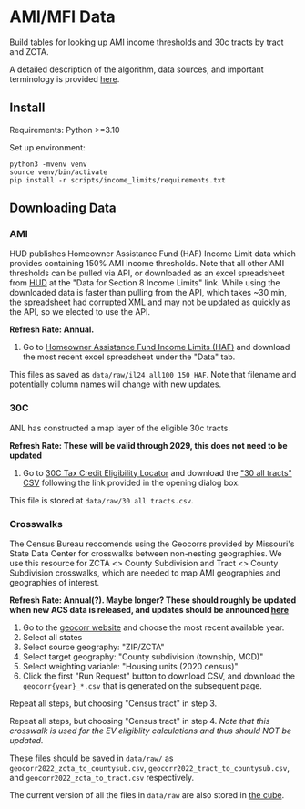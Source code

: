 # AMI/MFI Data

Build tables for looking up AMI income thresholds and 30c tracts by tract and ZCTA.

A detailed description of the algorithm, data sources, and important terminology is provided [here](https://www.notion.so/rewiringamerica/AMI-MFI-for-Incentives-a18db19ff12840319472bc2803a63b31?pvs=4).

## Install

Requirements: Python >=3.10

Set up environment:

```
python3 -mvenv venv
source venv/bin/activate
pip install -r scripts/income_limits/requirements.txt
```

## Downloading Data

### AMI

HUD publishes Homeowner Assistance Fund (HAF) Income Limit data which provides containing 150% AMI income thresholds. Note that all other AMI thresholds can be pulled via API, or downloaded as an excel spreadsheet from [HUD](https://www.huduser.gov/portal/datasets/il.html) at the "Data for Section 8 Income Limits" link. While using the downloaded data is faster than pulling from the API, which takes ~30 min, the spreadsheet had corrupted XML and may not be updated as quickly as the API, so we elected to use the API.

**Refresh Rate: Annual.**

1. Go to [Homeowner Assistance Fund Income Limits (HAF)](https://www.huduser.gov/portal/datasets/haf-il.html) and download the most recent excel spreadsheet under the "Data" tab.

This files as saved as `data/raw/il24_all100_150_HAF`. Note that filename and potentially column names will change with new updates.

### 30C

ANL has constructed a map layer of the eligible 30c tracts.

**Refresh Rate: These will be valid through 2029, this does not need to be updated**

1. Go to [30C Tax Credit Eligibility Locator](https://experience.arcgis.com/experience/3f67d5e82dc64d1589714d5499196d4f/page/Page/) and download the ["30 all tracts" CSV](https://anl.app.box.com/s/kuybn61o5afa2a8x3knqu02bfgxd0wfg/file/1418411488204) following the link provided in the opening dialog box.

This file is stored at `data/raw/30 all tracts.csv`.

### Crosswalks

The Census Bureau reccomends using the Geocorrs provided by Missouri's State Data Center for crosswalks between non-nesting geographies. We use this resource for ZCTA <> County Subdivision and Tract <> County Subdivision crosswalks, which are needed to map AMI geographies and geographies of interest.

**Refresh Rate: Annual(?). Maybe longer? These should roughly be updated when new ACS data is released, and updates should be announced [here](https://mcdc.missouri.edu/news/category/application-updates/)**

1. Go to the [geocorr website](https://mcdc.missouri.edu/applications/geocorr.html) and choose the most recent available year.
2. Select all states
3. Select source geography: "ZIP/ZCTA"
4. Select target geography: "County subdivision (township, MCD)"
5. Select weighting variable: "Housing units (2020 census)"
6. Click the first "Run Request" button to download CSV, and download the `geocorr{year}_*.csv` that is generated on the subsequent page.

Repeat all steps, but choosing "Census tract" in step 3.

Repeat all steps, but choosing "Census tract" in step 4. _Note that this crosswalk is used for the EV eligiblity calculations and thus should NOT be updated._

These files should be saved in `data/raw/` as `geocorr2022_zcta_to_countysub.csv`, `geocorr2022_tract_to_countysub.csv`, and `geocorr2022_zcta_to_tract.csv` respectively.

The current version of all the files in `data/raw` are also stored in [the cube](https://console.cloud.google.com/storage/browser/the-cube/data/raw/income_limits;tab=obje[…]iew=project&prefix=&forceOnObjectsSortingFiltering=false).
